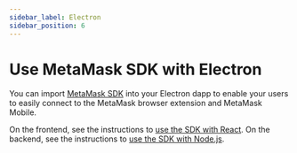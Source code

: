 ```yaml
---
sidebar_label: Electron
sidebar_position: 6
---
```


# Use MetaMask SDK with Electron

You can import [MetaMask SDK](../../../../concepts/sdk/index.md) into your Electron dapp to enable your users
to easily connect to the MetaMask browser extension and MetaMask Mobile.

On the frontend, see the instructions to [use the SDK with React](react/index.md).
On the backend, see the instructions to [use the SDK with Node.js](nodejs.md).